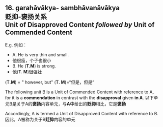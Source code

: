 ## 16. garahāvākya- sambhāvanāvākya<br>**贬抑**-**褒扬**关系<br>**Unit of Disapproved Content** *followed by* **Unit of Commended Content**
E.g. 例如：
- A. He is very thin and small.
- 他很瘦，个子也很小
- B. He (**T.M**) is strong.
- 他(**T. M**)很强壮

 (**T.M**) = " however, but"
 (**T. M**)=“但是，但是”

The following unit B is a Unit of Commended Content with reference to A, for it is a **commendation** in contrast with the **disapproval** given **in A**.
以下单元B是关于A的**褒扬**内容单元，与**A中**给出的**贬抑**相比，它是**褒扬**

Accordingly, A is termed a Unit of Disapproved Content with reference to B.
因此，A被称为关于B**贬抑**内容的单元